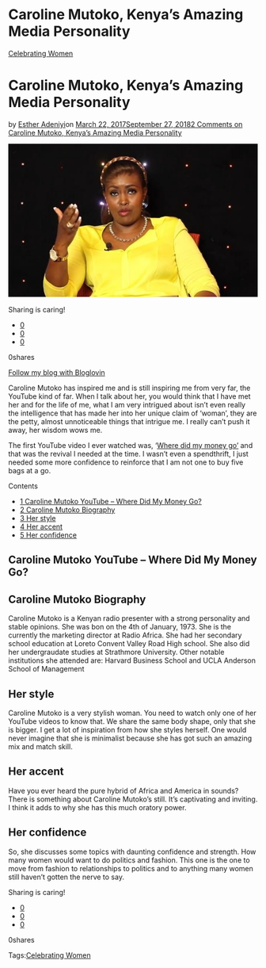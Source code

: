 # Caroline Mutoko, Kenya’s Amazing Media Personality

[Celebrating Women](https://estheradeniyi.com/category/celebrating-women/)
# Caroline Mutoko, Kenya&#x2019;s Amazing Media Personality

by [Esther Adeniyi](https://estheradeniyi.com/author/esther-adeniyi/)on [March 22, 2017September 27, 2018](https://estheradeniyi.com/caroline-mutoko/)[2 Comments on Caroline Mutoko, Kenya&#x2019;s Amazing Media Personality](https://estheradeniyi.com/caroline-mutoko/#comments)

![](images\CarolineMutoko.jpg)

Sharing is caring!

- [0](https://www.facebook.com/sharer/sharer.php?u=https%3A%2F%2Festheradeniyi.com%2Fcaroline-mutoko%2F&amp;t=Caroline%20Mutoko%2C%20Kenya%27s%20Amazing%20Media%20Personality)
- [0](https://twitter.com/intent/tweet?text=Caroline%20Mutoko%2C%20Kenya%27s%20Amazing%20Media%20Personality&amp;url=https%3A%2F%2Festheradeniyi.com%2Fcaroline-mutoko%2F)
- [0](#)

0shares

[Follow my blog with Bloglovin](https://www.bloglovin.com/blog/18213977/?claim=3tcm4ch2t39)

Caroline Mutoko has inspired me and is still inspiring me from very far, the YouTube kind of far. When I talk about her, you would think that I have met her and for the life of me, what I am very intrigued about isn&#x2019;t even really the intelligence that has made her into her unique claim of &#x2018;woman&#x2019;, they are the petty, almost unnoticeable things that intrigue me. I really can&#x2019;t push it away, her wisdom wows me.

The first YouTube video I ever watched was, &#x2018;[Where did my money go&#x2019;](https://www.estheradeniyi.com/stop-buying-rubbish?m=1) and that was the revival I needed at the time. I wasn&#x2019;t even a spendthrift, I just needed some more confidence to reinforce that I am not one to buy five bags at a go.

Contents

- [1 Caroline Mutoko YouTube &#x2013; Where Did My Money Go?](#Caroline_Mutoko_YouTube_8211_Where_Did_My_Money_Go)
- [2 Caroline Mutoko Biography](#Caroline_Mutoko_Biography)
- [3 Her style](#Her_style)
- [4 Her accent](#Her_accent)
- [5 Her confidence](#Her_confidence)

## Caroline Mutoko YouTube &#x2013; Where Did My Money Go?

## Caroline Mutoko Biography

Caroline Mutoko is a Kenyan radio presenter with a strong personality and stable opinions. She was bon on the 4th of January, 1973. She is the currently the marketing director at Radio Africa. She had her secondary school education at Loreto Convent Valley Road High school. She also did her undergraudate studies at Strathmore University. Other notable institutions she attended are: Harvard Business School and UCLA Anderson School of Management

## Her style

Caroline Mutoko is a very stylish woman. You need to watch only one of her YouTube videos to know that. We share the same body shape, only that she is bigger. I get a lot of inspiration from how she styles herself. One would never imagine that she is minimalist because she has got such an amazing mix and match skill.

## Her accent

Have you ever heard the pure hybrid of Africa and America in sounds? There is something about Caroline Mutoko&#x2019;s still. It&#x2019;s captivating and inviting. I think it adds to why she has this much oratory power.

## Her confidence

So, she discusses some topics with daunting confidence and strength. How many women would want to do politics and fashion. This one is the one to move from fashion to relationships to politics and to anything many women still haven&#x2019;t gotten the nerve to say.

Sharing is caring!

- [0](https://www.facebook.com/sharer/sharer.php?u=https%3A%2F%2Festheradeniyi.com%2Fcaroline-mutoko%2F&amp;t=Caroline%20Mutoko%2C%20Kenya%27s%20Amazing%20Media%20Personality)
- [0](https://twitter.com/intent/tweet?text=Caroline%20Mutoko%2C%20Kenya%27s%20Amazing%20Media%20Personality&amp;url=https%3A%2F%2Festheradeniyi.com%2Fcaroline-mutoko%2F)
- [0](#)

0shares

Tags:[Celebrating Women](https://estheradeniyi.com/tag/celebrating-women/)